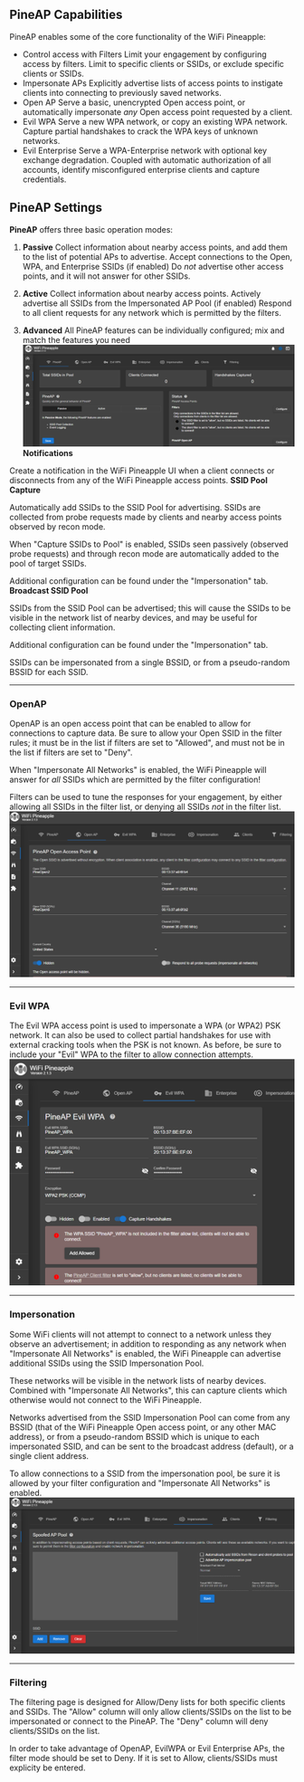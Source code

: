## PineAP Capabilities

PineAP enables some of the core functionality of the WiFi Pineapple:

- Control access with Filters Limit your engagement by configuring access by filters. Limit to specific clients or SSIDs, or exclude specific clients or SSIDs.    
- Impersonate APs Explicitly advertise lists of access points to instigate clients into connecting to previously saved networks.    
- Open AP Serve a basic, unencrypted Open access point, or automatically impersonate _any_ Open access point requested by a client.    
- Evil WPA Serve a new WPA network, or copy an existing WPA network. Capture partial handshakes to crack the WPA keys of unknown networks.    
- Evil Enterprise Serve a WPA-Enterprise network with optional key exchange degradation. Coupled with automatic authorization of all accounts, identify misconfigured enterprise clients and capture credentials.    

## PineAP Settings

**PineAP** offers three basic operation modes:

1. **Passive** Collect information about nearby access points, and add them to the list of potential APs to advertise. Accept connections to the Open, WPA, and Enterprise SSIDs (if enabled) Do _not_ advertise other access points, and it will not answer for other SSIDs.
    
2. **Active** Collect information about nearby access points. Actively advertise all SSIDs from the Impersonated AP Pool (if enabled) Respond to all client requests for any network which is permitted by the filters.
    
3. **Advanced** All PineAP features can be individually configured; mix and match the features you need
![](Resources/Pineap.png)
**Notifications**

Create a notification in the WiFi Pineapple UI when a client connects or disconnects from any of the WiFi Pineapple access points.
**SSID Pool Capture**

Automatically add SSIDs to the SSID Pool for advertising. SSIDs are collected from probe requests made by clients and nearby access points observed by recon mode.

When "Capture SSIDs to Pool" is enabled, SSIDs seen passively (observed probe requests) and through recon mode are automatically added to the pool of target SSIDs.

Additional configuration can be found under the "Impersonation" tab.
**Broadcast SSID Pool**

SSIDs from the SSID Pool can be advertised; this will cause the SSIDs to be visible in the network list of nearby devices, and may be useful for collecting client information.

Additional configuration can be found under the "Impersonation" tab.

SSIDs can be impersonated from a single BSSID, or from a pseudo-random BSSID for each SSID.

---
### OpenAP

OpenAP is an open access point that can be enabled to allow for connections to capture data. Be sure to allow your Open SSID in the filter rules; it must be in the list if filters are set to "Allowed", and must not be in the list if filters are set to "Deny".

When "Impersonate All Networks" is enabled, the WiFi Pineapple will answer for _all_ SSIDs which are permitted by the filter configuration!

Filters can be used to tune the responses for your engagement, by either allowing all SSIDs in the filter list, or denying all SSIDs _not_ in the filter list.![](Resources/openap.png)

---
### Evil WPA

The Evil WPA access point is used to impersonate a WPA (or WPA2) PSK network. It can also be used to collect partial handshakes for use with external cracking tools when the PSK is not known. As before, be sure to include your "Evil" WPA to the filter to allow connection attempts.![](Resources/evilwpa.png)

---
### Impersonation

Some WiFi clients will not attempt to connect to a network unless they observe an advertisement; in addition to responding as any network when "Impersonate All Networks" is enabled, the WiFi Pineapple can advertise additional SSIDs using the SSID Impersonation Pool.

These networks will be visible in the network lists of nearby devices. Combined with "Impersonate All Networks", this can capture clients which otherwise would not connect to the WiFi Pineapple.

Networks advertised from the SSID Impersonation Pool can come from any BSSID (that of the WiFi Pineapple Open access point, or any other MAC address), or from a pseudo-random BSSID which is unique to each impersonated SSID, and can be sent to the broadcast address (default), or a single client address.

To allow connections to a SSID from the impersonation pool, be sure it is allowed by your filter configuration and "Impersonate All Networks" is enabled.
![](Resources/impersonation.png)

---
### Filtering

The filtering page is designed for Allow/Deny lists for both specific clients and SSIDs. The "Allow" column will only allow clients/SSIDs on the list to be impersonated or connect to the PineAP. The "Deny" column will deny clients/SSIDs on the list. 

In order to take advantage of OpenAP, EvilWPA or Evil Enterprise APs, the filter mode should be set to Deny. If it is set to Allow, clients/SSIDs must explicity be entered. 
